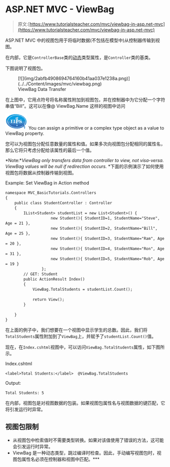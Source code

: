 # ASP.NET MVC - ViewBag

> 原文:[https://www.tutorialsteacher.com/mvc/viewbag-in-asp.net-mvc](https://www.tutorialsteacher.com/mvc/viewbag-in-asp.net-mvc)

ASP.NET MVC 中的视图包用于将临时数据(不包括在模型中)从控制器传输到视图。

在内部，它是`ControllerBase`类的[动态](/csharp/csharp-dynamic-type)类型属性，是`Controller`类的基类。

下图说明了视图包。

<figure>[![](img/2abfb4908694764160b41aa037e1238a.png)](../../Content/images/mvc/viewbag.png)

<figcaption>ViewBag Data Transfer</figcaption>

</figure>

在上图中，它用点符号将名称属性附加到视图包，并在控制器中为它分配一个字符串值“Bill”。这可以在像@ ViewBag.Name 这样的视图中访问

![](img/751bca76a769f8ad315ebee3fdf7d98e.png) You can assign a primitive or a complex type object as a value to ViewBag property.

您可以为视图包分配任意数量的属性和值。如果多次向视图包分配相同的属性名，那么它将只考虑分配给该属性的最后一个值。

*Note:**ViewBag only transfers data from controller to view, not visa-versa. ViewBag values will be null if redirection occurs.* *下面的示例演示了如何使用视图包将数据从控制器传输到视图。

Example: Set ViewBag in Action method 

```
namespace MVC_BasicTutorials.Controllers
{
    public class StudentController : Controller
    {
        IList<Student> studentList = new List<Student>() { 
                    new Student(){ StudentID=1, StudentName="Steve", Age = 21 },
                    new Student(){ StudentID=2, StudentName="Bill", Age = 25 },
                    new Student(){ StudentID=3, StudentName="Ram", Age = 20 },
                    new Student(){ StudentID=4, StudentName="Ron", Age = 31 },
                    new Student(){ StudentID=5, StudentName="Rob", Age = 19 }
                };
        // GET: Student
        public ActionResult Index()
        {
            ViewBag.TotalStudents = studentList.Count();

            return View();
        }

    }
} 
```

在上面的例子中，我们想要在一个视图中显示学生的总数。因此，我们将`TotalStudents`属性附加到了`ViewBag`上，并赋予了`studentList.Count()`值。

现在，在`Index.cshtml`视图中，可以访问`ViewBag.TotalStudents`属性，如下图所示。

Index.cshtml 

```
<label>Total Students:</label>  @ViewBag.TotalStudents
```

Output:

```
Total Students: 5
```

在内部，视图包是对视图数据的包装。如果视图包属性名与视图数据的键匹配，它将引发运行时异常。

## 视图包限制

*   从视图包中检索值时不需要类型转换。如果对该值使用了错误的方法，这可能会引发运行时异常。
*   ViewBag 是一种动态类型，跳过编译时检查。因此，手动编写视图包时，视图包属性名必须在控制器和视图中匹配。***